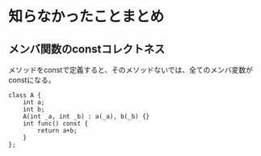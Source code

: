 
# 知らなかったことまとめ

## メンバ関数のconstコレクトネス

メソッドをconstで定義すると、そのメソッドないでは、全てのメンバ変数がconstになる。

```
class A {
	int a;
	int b;
	A(int _a, int _b) : a(_a), b(_b) {}
	int func() const {
		return a+b;
	}
};
```


